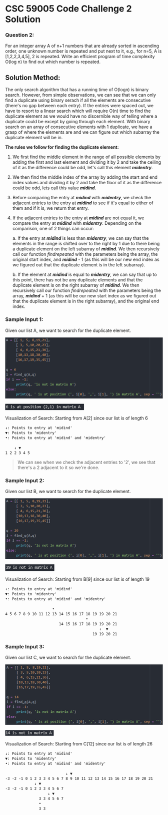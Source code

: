 # CSC 59005 Code Challenge 2 Solution

### Question 2:

For an integer array A of n+1 numbers that are already sorted in ascending order, one unknown number is repeated and put next to it, e.g., for n=5, A is [1,2,2,3,4,5], 2 is repeated. Write an efficient program of time complexity O(log n) to find out which number is repeated.

## Solution Method:

The only search algorithm that has a running time of O(logn) is binary search. However, from simple observations, we can see that we can only find a duplicate using binary serach if all the elements are consecutive (there's no gap between each entry). If the entries were spaced out, we have to resort to a linear search which will require O(n) time to find the duplicate element as we would have no discernible way of telling where a duplicate could be except by going through each element. With binary search on an array of consecutive elements with 1 duplicate, we have a grasp of where the elements are and we can figure out which subarray the duplicate element will be in.

**The rules we follow for finding the duplicate element:**

1. We first find the middle element in the range of all possible elements by adding the first and last element and dividing it by 2 and take the ceiling of it as the difference could be odd, let's call this element **_midentry_**.
2. We then find the middle index of the array by adding the start and end index values and dividing it by 2 and take the floor of it as the difference could be odd, lets call this value **_midind_**.
3. Before comparing the entry at **_midind_** with **_midentry_**, we check the adjacent entries to the entry at **_midind_** to see if it's equal to either of them and if it is, we return that entry.
4. If the adjacent entries to the entry at **_midind_** are not equal it, we compare the entry at **_midind_** with **_midentry_**. Depending on the comparison, one of 2 things can occur:

   a. If the entry at **_midind_** is less than **_midentry_**, we can say that the elements in the range is shifted over to the right by 1 due to there being a duplicate element on the left subarray of **_midind_**. We then recursively call our function _findrepeated_ with the parameters being the array, the original start index, and **_midind_** - 1 (as this will be our new end index as we figured out that the duplicate element is in the left subarray).

   b. If the element at **_midind_** is equal to **_midentry_**, we can say that up to this point, there has not be any duplicate elements and that the duplicate element is on the right subarray of **_midind_**. We then recursively call our function _findrepeated_ with the parameters being the array, **_midind_** + 1 (as this will be our new start index as we figured out that the duplicate element is in the right subarray), and the original end index.

### Sample Input 1:

Given our list A, we want to search for the duplicate element.

![alt text](https://github.com/cyanChill/CSC-59005-Code-Challenge/blob/Coding-Challenge-2/images/Sample%20Input%201.PNG "Sample Input 1")

![alt text](https://github.com/cyanChill/CSC-59005-Code-Challenge/blob/Coding-Challenge-2/images/Sample%20Output%201.PNG "Sample Output 1")

Visualization of Search: Starting from A[2] since our list is of length 6

```
↓: Points to entry at 'midind'
▼: Points to 'midentry'
•: Points to entry at 'midind' and 'midentry'

    ↓ ▼
1 2 2 3 4 5
```

> We can see when we check the adjacent entries to '2', we see that there's a 2 adjacent to it so we're done.

### Sample Input 2:

Given our list B, we want to search for the duplicate element.

![alt text](https://github.com/cyanChill/CSC-59005-Code-Challenge/blob/Coding-Challenge-2/images/Sample%20Input%202.PNG "Sample Input 2")

![alt text](https://github.com/cyanChill/CSC-59005-Code-Challenge/blob/Coding-Challenge-2/images/Sample%20Output%202.PNG "Sample Output 2")

Visualization of Search: Starting from B[9] since our list is of length 19

```
↓: Points to entry at 'midind'
▼: Points to 'midentry'
•: Points to entry at 'midind' and 'midentry'

                     •
4 5 6 7 8 9 10 11 12 13 14 15 16 17 18 19 19 20 21
                                    •
                        14 15 16 17 18 19 19 20 21
                                          ↓  ▼
                                       19 19 20 21
```

### Sample Input 3:

Given our list C, we want to search for the duplicate element.

![alt text](https://github.com/cyanChill/CSC-59005-Code-Challenge/blob/Coding-Challenge-2/images/Sample%20Input%203.PNG "Sample Input 3")

![alt text](https://github.com/cyanChill/CSC-59005-Code-Challenge/blob/Coding-Challenge-2/images/Sample%20Output%203.PNG "Sample Output 3")

Visualization of Search: Starting from C[12] since our list is of length 26

```
↓: Points to entry at 'midind'
▼: Points to 'midentry'
•: Points to entry at 'midind' and 'midentry'

                           ↓ ▼
-3 -2 -1 0 1 2 3 3 4 5 6 7 8 9 10 11 12 13 14 15 16 17 18 19 20 21
             ↓ ▼
-3 -2 -1 0 1 2 3 3 4 5 6 7
                   ↓ ▼
               3 3 4 5 6 7
               •
               3 3
```

